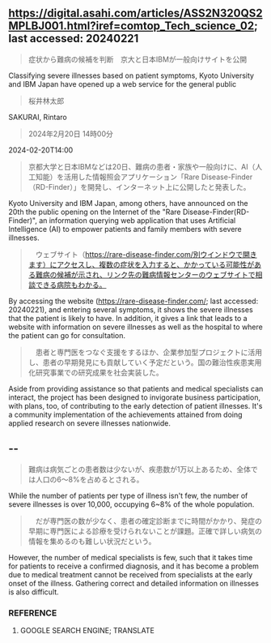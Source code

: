 ## https://digital.asahi.com/articles/ASS2N320QS2MPLBJ001.html?iref=comtop_Tech_science_02; last accessed: 20240221

> 症状から難病の候補を判断　京大と日本IBMが一般向けサイトを公開

Classifying severe illnesses based on patient symptoms, Kyoto University and IBM Japan have opened up a web service for the general public

> 桜井林太郎

SAKURAI, Rintaro

> 2024年2月20日 14時00分

2024-02-20T14:00

> 京都大学と日本IBMなどは20日、難病の患者・家族や一般向けに、AI（人工知能）を活用した情報照会アプリケーション「Rare Disease-Finder（RD-Finder）」を開発し、インターネット上に公開したと発表した。

Kyoto University and IBM Japan, among others, have announced on the 20th the public opening on the Internet of the "Rare Disease-Finder(RD-Finder)", an information querying web application that uses Artificial Intelligence (AI) to empower patients and family members with severe illnesses.

>　ウェブサイト（https://rare-disease-finder.com/別ウインドウで開きます）にアクセスし、複数の症状を入力すると、かかっている可能性がある難病の候補が示され、リンク先の難病情報センターのウェブサイトで相談できる病院もわかる。

By accessing the website (https://rare-disease-finder.com/; last accessed: 20240221), and entering several symptoms, it shows the severe illnesses that the patient is likely to have. In addition, it gives a link that leads to a website with information on severe illnesses as well as the hospital to where the patient can go for consultation.

>　患者と専門医をつなぐ支援をするほか、企業参加型プロジェクトに活用し、患者の早期発見にも貢献していく予定だという。国の難治性疾患実用化研究事業での研究成果を社会実装した。

Aside from providing assistance so that patients and medical specialists can interact, the project has been designed to invigorate business participation, with plans, too, of contributing to the early detection of patient illnesses. It's a community implementation of the achievements attained from doing applied research on severe illnesses nationwide.

## --

> 難病は病気ごとの患者数は少ないが、疾患数が1万以上あるため、全体では人口の6～8%を占めるとされる。

While the number of patients per type of illness isn't few, the number of severe illnesses is over 10,000, occupying 6~8% of the whole population.

>　だが専門医の数が少なく、患者の確定診断までに時間がかかり、発症の早期に専門医による診療を受けられないことが課題。正確で詳しい病気の情報を集めるのも難しい状況だという。

However, the number of medical specialists is few, such that it takes time for patients to receive a confirmed diagnosis, and it has become a problem due to medical treatment cannot be received from specialists at the early onset of the illness. Gathering correct and detailed information on illnesses is also difficult.

### REFERENCE

1) GOOGLE SEARCH ENGINE; TRANSLATE
